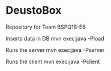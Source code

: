 # DeustoBox
Repository for Team BSPQ18-E6

Inserts data in DB
mvn exec:java -Pload

Runs the server
mvn exec:java -Pserver

Runs the client
mvn exec:java -Pclient
